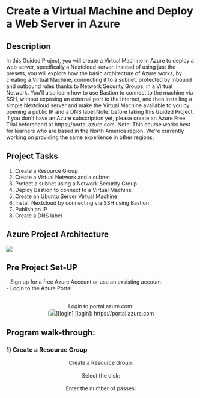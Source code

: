 <h1>Create a Virtual Machine and Deploy a Web Server in Azure</h1>

<h2>Description</h2>
In this Guided Project, you will create a Virtual Machine in Azure to deploy a web server, specifically a Nextcloud server. Instead of using just the presets, you will explore how the basic architecture of Azure works, by creating a Virtual Machine, connecting it to a subnet, protected by inbound and outbound rules thanks to Network Security Groups, in a Virtual Network. You'll also learn how to use Bastion to connect to the machine via SSH, without exposing an external port to the Internet, and then installing a simple Nextcloud server and make the Virtual Machine available to you by opening a public IP and a DNS label.Note: before taking this Guided Project, if you don't have an Azure subscription yet, please create an Azure Free Trial beforehand at https://portal.azure.com. Note: This course works best for learners who are based in the North America region. We’re currently working on providing the same experience in other regions.
<br />

<h2>Project Tasks</h2>

1) Create a Resource Group
2) Create a Virtual Network and a subnet
3) Protect a subnet using a Network Security Group
4) Deploy Bastion to connect to a Virtual Machine
5) Create an Ubuntu Server Virtual Machine
6) Install Nextcloud by connecting via SSH using Bastion
7) Publish an IP
8) Create a DNS label

<h2>Azure Project Architecture</h2>
<img src="https://i.imgur.com/wGSQbAG.png">

<h2>Pre Project Set-UP</h2>
 - Sign up for a free Azure Account or use an exsisting account <br/>
 - Login to the Azure Portal
 <br />
 <br />
 <p align="center">
 Login to portal.azure.com: <br/>
 [<img src="https://i.imgur.com/TUzFP8L.png"/>][login]
 [login]: https://portal.azure.com

<h2>Program walk-through:</h2>

<h3>1) Create a Resource Group</h3>

<p align="center">
Create a Resource Group: <br/>
<img src=""/>
<br />
<br />
Select the disk:  <br/>
<img src=""/>
<br />
<br />
Enter the number of passes: <br/>


<!--
 ```diff
- text in red
+ text in green
! text in orange
# text in gray
@@ text in purple (and bold)@@
```
--!>
